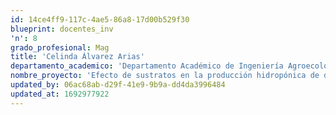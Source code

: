 ```yaml
---
id: 14ce4ff9-117c-4ae5-86a8-17d00b529f30
blueprint: docentes_inv
'n': 8
grado_profesional: Mag
title: 'Celinda Álvarez Arias'
departamento_academico: 'Departamento Académico de Ingeniería Agroecológica'
nombre_proyecto: 'Efecto de sustratos en la producción hidropónica de dos variedades de fresa (Fragaria L.) bajo cobertura transparente en Vilcabamba Grau.'
updated_by: 06ac68ab-d29f-41e9-9b9a-dd4da3996484
updated_at: 1692977922
---
```

